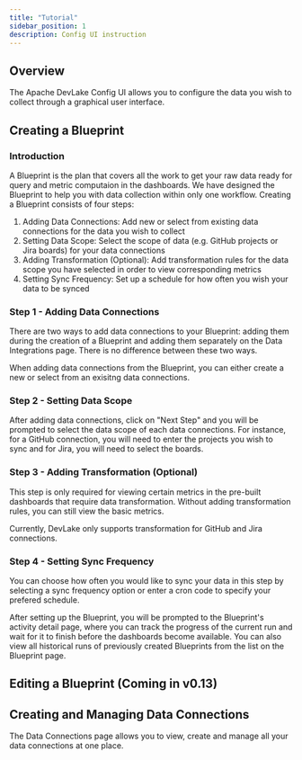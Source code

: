 ```yaml
---
title: "Tutorial"
sidebar_position: 1
description: Config UI instruction
---
```


## Overview
The Apache DevLake Config UI allows you to configure the data you wish to collect through a graphical user interface. 

## Creating a Blueprint

### Introduction
A Blueprint is the plan that covers all the work to get your raw data ready for query and metric computaion in the dashboards. We have designed the Blueprint to help you with data collection within only one workflow. Creating a Blueprint consists of four steps:

1. Adding Data Connections: Add new or select from existing data connections for the data you wish to collect
2. Setting Data Scope: Select the scope of data (e.g. GitHub projects or Jira boards) for your data connections
3. Adding Transformation (Optional): Add transformation rules for the data scope you have selected in order to view corresponding metrics
4. Setting Sync Frequency: Set up a schedule for how often you wish your data to be synced

### Step 1 - Adding Data Connections
There are two ways to add data connections to your Blueprint: adding them during the creation of a Blueprint and adding them separately on the Data Integrations page. There is no difference between these two ways.

When adding data connections from the Blueprint, you can either create a new or select from an exisitng data connections. 

### Step 2 - Setting Data Scope
After adding data connections, click on "Next Step" and you will be prompted to select the data scope of each data connections. For instance, for a GitHub connection, you will need to enter the projects you wish to sync and for Jira, you will need to select the boards.

### Step 3 - Adding Transformation (Optional)
This step is only required for viewing certain metrics in the pre-built dashboards that require data transformation. Without adding transformation rules, you can still view the basic metrics. 

Currently, DevLake only supports transformation for GitHub and Jira connections.


### Step 4 - Setting Sync Frequency
You can choose how often you would like to sync your data in this step by selecting a sync frequency option or enter a cron code to specify your prefered schedule.

After setting up the Blueprint, you will be prompted to the Blueprint's activity detail page, where you can track the progress of the current run and wait for it to finish before the dashboards become available. You can also view all historical runs of previously created Blueprints from the list on the Blueprint page.

## Editing a Blueprint (Coming in v0.13)

## Creating and Managing Data Connections
The Data Connections page allows you to view, create and manage all your data connections at one place. 
